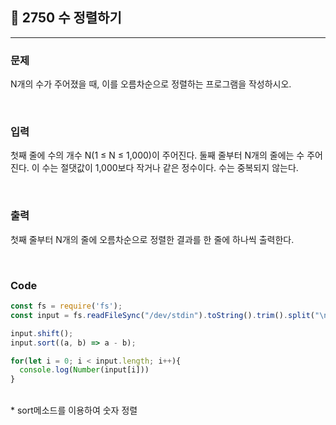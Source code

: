 ## 📮 2750 수 정렬하기
---

### 문제
N개의 수가 주어졌을 때, 이를 오름차순으로 정렬하는 프로그램을 작성하시오.

<br />

### 입력
첫째 줄에 수의 개수 N(1 ≤ N ≤ 1,000)이 주어진다. 둘째 줄부터 N개의 줄에는 수 주어진다. 이 수는 절댓값이 1,000보다 작거나 같은 정수이다. 수는 중복되지 않는다.

<br />

### 출력
첫째 줄부터 N개의 줄에 오름차순으로 정렬한 결과를 한 줄에 하나씩 출력한다.

<br />

### Code
```javascript
const fs = require('fs');
const input = fs.readFileSync("/dev/stdin").toString().trim().split("\n");

input.shift();
input.sort((a, b) => a - b);

for(let i = 0; i < input.length; i++){
  console.log(Number(input[i]))
}
```

<br />
* sort메소드를 이용하여 숫자 정렬